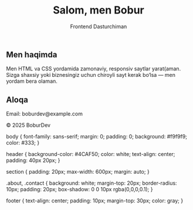 <!DOCTYPE html>
<html lang="en">
<head>
  <meta charset="UTF-8">
  <meta name="viewport" content="width=device-width, initial-scale=1.0">
  <title>Bobur Portfolio</title>
  <link rel="stylesheet" href="index.css">
</head>
<body>
  <header>
    <h1>Salom, men Bobur</h1>
    <p>Frontend Dasturchiman</p>
  </header>

  <section class="about">
    <h2>Men haqimda</h2>
    <p>Men HTML va CSS yordamida zamonaviy, responsiv saytlar yarat(aman. Sizga shaxsiy yoki biznesingiz uchun chiroyli sayt kerak bo‘lsa — men yordam bera olaman.</p>
  </section>

  <section class="contact">
    <h2>Aloqa</h2>
    <p>Email: boburdev@example.com</p>
  </section>

  <footer>
    <p>&copy; 2025 BoburDev</p>
  </footer>
</body>
</html>


body {
  font-family: sans-serif;
  margin: 0;
  padding: 0;
  background: #f9f9f9;
  color: #333;
}

header {
  background-color: #4CAF50;
  color: white;
  text-align: center;
  padding: 40px 20px;
}

section {
  padding: 20px;
  max-width: 600px;
  margin: auto;
}

.about, .contact {
  background: white;
  margin-top: 20px;
  border-radius: 10px;
  padding: 20px;
  box-shadow: 0 0 10px rgba(0,0,0,0.1);
}

footer {
  text-align: center;
  padding: 10px;
  margin-top: 30px;
  color: gray;
}
